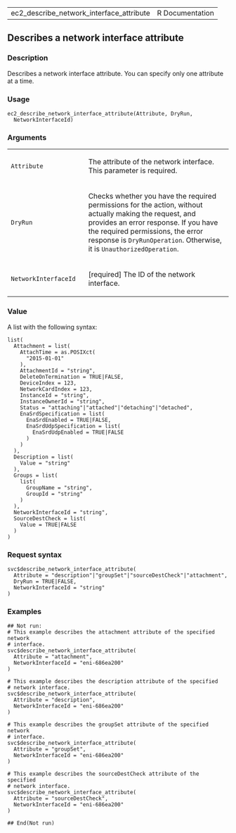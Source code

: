 <table style="width: 100%;">
<tbody>
<tr class="odd">
<td>ec2_describe_network_interface_attribute</td>
<td style="text-align: right;">R Documentation</td>
</tr>
</tbody>
</table>

## Describes a network interface attribute

### Description

Describes a network interface attribute. You can specify only one
attribute at a time.

### Usage

    ec2_describe_network_interface_attribute(Attribute, DryRun,
      NetworkInterfaceId)

### Arguments

<table>
<colgroup>
<col style="width: 35%" />
<col style="width: 65%" />
</colgroup>
<tbody>
<tr class="odd">
<td><code
id="ec2_describe_network_interface_attribute_:_Attribute">Attribute</code></td>
<td><p>The attribute of the network interface. This parameter is
required.</p></td>
</tr>
<tr class="even">
<td><code
id="ec2_describe_network_interface_attribute_:_DryRun">DryRun</code></td>
<td><p>Checks whether you have the required permissions for the action,
without actually making the request, and provides an error response. If
you have the required permissions, the error response is
<code>DryRunOperation</code>. Otherwise, it is
<code>UnauthorizedOperation</code>.</p></td>
</tr>
<tr class="odd">
<td><code
id="ec2_describe_network_interface_attribute_:_NetworkInterfaceId">NetworkInterfaceId</code></td>
<td><p>[required] The ID of the network interface.</p></td>
</tr>
</tbody>
</table>

### Value

A list with the following syntax:

    list(
      Attachment = list(
        AttachTime = as.POSIXct(
          "2015-01-01"
        ),
        AttachmentId = "string",
        DeleteOnTermination = TRUE|FALSE,
        DeviceIndex = 123,
        NetworkCardIndex = 123,
        InstanceId = "string",
        InstanceOwnerId = "string",
        Status = "attaching"|"attached"|"detaching"|"detached",
        EnaSrdSpecification = list(
          EnaSrdEnabled = TRUE|FALSE,
          EnaSrdUdpSpecification = list(
            EnaSrdUdpEnabled = TRUE|FALSE
          )
        )
      ),
      Description = list(
        Value = "string"
      ),
      Groups = list(
        list(
          GroupName = "string",
          GroupId = "string"
        )
      ),
      NetworkInterfaceId = "string",
      SourceDestCheck = list(
        Value = TRUE|FALSE
      )
    )

### Request syntax

    svc$describe_network_interface_attribute(
      Attribute = "description"|"groupSet"|"sourceDestCheck"|"attachment",
      DryRun = TRUE|FALSE,
      NetworkInterfaceId = "string"
    )

### Examples

    ## Not run: 
    # This example describes the attachment attribute of the specified network
    # interface.
    svc$describe_network_interface_attribute(
      Attribute = "attachment",
      NetworkInterfaceId = "eni-686ea200"
    )

    # This example describes the description attribute of the specified
    # network interface.
    svc$describe_network_interface_attribute(
      Attribute = "description",
      NetworkInterfaceId = "eni-686ea200"
    )

    # This example describes the groupSet attribute of the specified network
    # interface.
    svc$describe_network_interface_attribute(
      Attribute = "groupSet",
      NetworkInterfaceId = "eni-686ea200"
    )

    # This example describes the sourceDestCheck attribute of the specified
    # network interface.
    svc$describe_network_interface_attribute(
      Attribute = "sourceDestCheck",
      NetworkInterfaceId = "eni-686ea200"
    )

    ## End(Not run)
